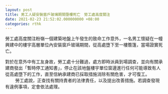 ```yaml
---
layout: post
title: 男工人疑安裝窗戶玻璃期間墮樓死亡　勞工處高度關注
date: 2021-02-23 21:52:02.000000000 +08:00
categories: rthk
---
```


勞工處高度關注粉嶺一個建築地盤上午發生的致命工作意外，一名男工懷疑在一幢興建中的樓宇高層單位內安裝窗戶玻璃期間，從高處墮下至一樓簷篷，當場證實死亡。

對於在意外中有工友身故，勞工處十分難過，處方即時派員到場調查，並向有關承建商發出「暫時停工通知書」，停止在該地盤樓宇單位窗邊進行任何可能導致有人從高處墮下的工作，直至信納承建商已採取措施消除有關危害，才可復工。
　　 
勞工處說，正查找有關持責者的法律責任，以及提出改善措施。若調查發現有違例事項，定會依法處理。
